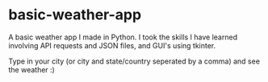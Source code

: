 # basic-weather-app
A basic weather app I made in Python. I took the skills I have learned involving API requests and JSON files, and GUI's using tkinter.

Type in your city (or city and state/country seperated by a comma) and see the weather :)
